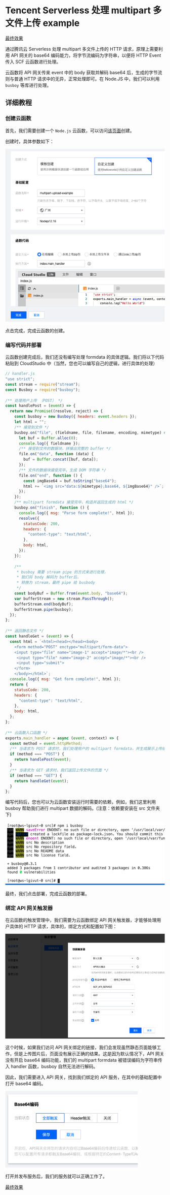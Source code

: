 # Tencent Serverless 处理 multipart 多文件上传 example

[最终效果](https://service-55o5m2vg-1256777886.gz.apigw.tencentcs.com/release/multipart-upload-example)

通过腾讯云 Serverless 处理 multipart 多文件上传的 HTTP 请求，原理上需要利用 API 网关的 base64 编码能力，将字节流编码为字符串，以便将 HTTP Event 传入 SCF 云函数进行处理。

云函数将 API 网关传来 event 中的 body 获取并解码 base64 后，生成的字节流则与普通 HTTP 请求中的无异，正常处理即可。在 Node.JS 中，我们可以利用 `busboy` 等库进行处理。

## 详细教程

### 创建云函数

首先，我们需要创建一个 `Node.js` 云函数，可以访问[该页面](https://console.cloud.tencent.com/scf/list-create?rid=1&ns=default&functionName=multipart-upload-example&createType=empty)创建。

创建时，具体参数如下：

![create-scf](./img/create-scf.png)

点击完成，完成云函数的创建。


### 编写代码并部署

云函数创建完成后，我们还没有编写处理 formdata 的具体逻辑。我们将以下代码粘贴到 CloudStudio 中（当然，您也可以编写自己的逻辑，进行具体的处理）

```js
// handler.js
"use strict";
const stream = require("stream");
const Busboy = require("busboy");

/** 处理用户上传 （POST） */
const handlePost = (event) => {
  return new Promise((resolve, reject) => {
    const busboy = new Busboy({ headers: event.headers });
    let html = "";
    /** 接受到文件 */
    busboy.on("file", (fieldname, file, filename, encoding, mimetype) => {
      let buf = Buffer.alloc(0);
      console.log({ fieldname });
      /** 接受到文件的数据块，拼接出完整的 buffer */
      file.on("data", function (data) {
        buf = Buffer.concat([buf, data]);
      });
      /** 文件的数据块接受完毕，生成 DOM 字符串 */
      file.on("end", function () {
        const imgBase64 = buf.toString("base64");
        html += `<img src="data:${mimetype};base64, ${imgBase64}" />`;
      });
    });
    /** multipart formdata 接受完毕，构造并返回生成的 html */
    busboy.on("finish", function () {
      console.log({ msg: "Parse form complete!", html });
      resolve({
        statusCode: 200,
        headers: {
          "content-type": "text/html",
        },
        body: html,
      });
    });

    /**
     * busboy 需要 stream pipe 的方式来进行处理，
     * 我们将 body 解码为 buffer后，
     * 转换为 stream，最终 pipe 给 busbody
     */
    const bodyBuf = Buffer.from(event.body, "base64");
    var bufferStream = new stream.PassThrough();
    bufferStream.end(bodyBuf);
    bufferStream.pipe(busboy);
  });
};

/** 返回静态文件 */
const handleGet = (event) => {
  const html = `<html><head></head><body>
    <form method="POST" enctype="multipart/form-data">
    <input type="file" name="image-1" accept="image/*"><br />
     <input type="file" name="image-2" accept="image/*"><br />
     <input type="submit">
    </form>
    </body></html>`;
  console.log({ msg: "Get form complete!", html });
  return {
    statusCode: 200,
    headers: {
      "content-type": "text/html",
    },
    body: html,
  };
};

/** 云函数入口函数 */
exports.main_handler = async (event, context) => {
  const method = event.httpMethod;
  /** 当请求为 POST 请求时，我们处理用户的 multipart formdata，并生成展示上传结果的页面 */
  if (method === "POST") {
    return handlePost(event);
  }
  /** 当请求为 GET 请求时，我们返回上传文件的页面 */
  if (method === "GET") {
    return handleGet(event);
  }
};
```

编写代码后，您也可以为云函数安装运行时需要的依赖，例如，我们这里利用 busboy 帮助我们进行 multipart 数据的解码。(注意：依赖要安装在 src 文件夹下)

![](./img/install-busboy.png)

最终，我们点击部署，完成云函数的部署。

### 绑定 API 网关触发器

在云函数的触发管理中，我们需要为云函数绑定 API 网关触发器，才能够处理用户具体的 HTTP 请求，具体的，绑定方式和配置如下图：

![](./img/create-apigw.png)

这个时候，如果我们访问 API 网关绑定的链接，我们会发现虽然静态页面能够工作，但是上传图片后，页面没有展示正确的结果。这是因为默认情况下，API 网关没有开启 base64 编码功能，我们的 multipart formdata 被错误编码为字符串传入 handler 函数，busboy 自然无法进行解码。


因此，我们需要进入 API 网关，找到我们绑定的 API 服务，在其中的基础配置中打开 base64 编码。

![](./img/apigw-open-base64.png)

打开并发布服务后，我们的服务就可以正确工作了。

[最终效果](https://service-55o5m2vg-1256777886.gz.apigw.tencentcs.com/release/multipart-upload-example)